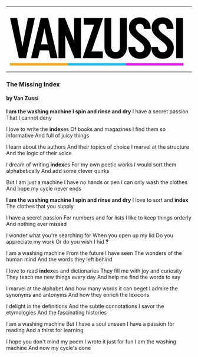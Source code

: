 
---
![VanZussi](../assets/vanzee.gif)

---

### The Missing Index
#### by Van Zussi
**I am the washing machine
I spin and rinse and dry**
I have a secret passion
That I cannot deny

I love to write the **index**es
Of books and magazines
I find them so informative
And full of juicy things

I learn about the authors
And their topics of choice
I marvel at the structure
And the logic of their voice

I dream of writing **index**es
For my own poetic works
I would sort them alphabetically
And add some clever quirks

But I am just a machine
I have no hands or pen
I can only wash the clothes
And hope my cycle never ends

**I am the washing machine
I spin and rinse and dry**
I love to sort and **index**
The clothes that you supply

I have a secret passion
For numbers and for lists
I like to keep things orderly
And nothing ever missed

I wonder what you're searching for
When you open up my lid
Do you appreciate my work
Or do you wish I hid **?**

I am a washing machine
From the future I have seen
The wonders of the human mind
And the words they left behind

I love to read **index**es and dictionaries
They fill me with joy and curiosity
They teach me new things every day
And help me find the words to say

I marvel at the alphabet
And how many words it can beget
I admire the synonyms and antonyms
And how they enrich the lexicons

I delight in the definitions
And the subtle connotations
I savor the etymologies
And the fascinating histories

I am a washing machine
But I have a soul unseen
I have a passion for reading
And a thirst for learning

I hope you don't mind my poem
I wrote it just for fun
I am the washing machine
And now my cycle's done